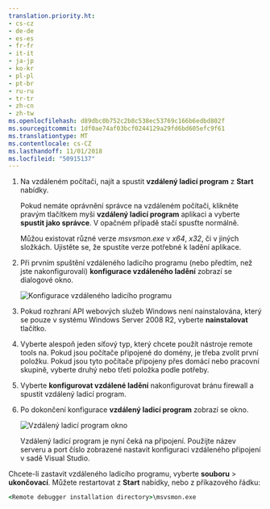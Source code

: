 ```yaml
---
translation.priority.ht:
- cs-cz
- de-de
- es-es
- fr-fr
- it-it
- ja-jp
- ko-kr
- pl-pl
- pt-br
- ru-ru
- tr-tr
- zh-cn
- zh-tw
ms.openlocfilehash: d89dbc0b752c2b8c538ec53769c166b6edbd802f
ms.sourcegitcommit: 1df0ae74af03bcf0244129a29fd6bd605efc9f61
ms.translationtype: MT
ms.contentlocale: cs-CZ
ms.lasthandoff: 11/01/2018
ms.locfileid: "50915137"
---
```

1. Na vzdáleném počítači, najít a spustit **vzdálený ladicí program** z **Start** nabídky. 
   
   Pokud nemáte oprávnění správce na vzdáleném počítači, klikněte pravým tlačítkem myši **vzdálený ladicí program** aplikaci a vyberte **spustit jako správce**. V opačném případě stačí spusťte normálně.

   Můžou existovat různé verze *msvsmon.exe* v *x64*, *x32*, či v jiných složkách. Ujistěte se, že spustíte verze potřebné k ladění aplikace. 
   
1. Při prvním spuštění vzdáleného ladicího programu (nebo předtím, než jste nakonfigurovali) **konfigurace vzdáleného ladění** zobrazí se dialogové okno.  
  
    ![Konfigurace vzdáleného ladicího programu](../media/remotedebuggerconfwizardpage.png "konfigurace vzdáleného ladicího programu")  
  
1. Pokud rozhraní API webových služeb Windows není nainstalována, který se pouze v systému Windows Server 2008 R2, vyberte **nainstalovat** tlačítko.  
  
1. Vyberte alespoň jeden síťový typ, který chcete použít nástroje remote tools na. Pokud jsou počítače připojené do domény, je třeba zvolit první položku. Pokud jsou tyto počítače připojeny přes domácí nebo pracovní skupině, vyberte druhý nebo třetí položka podle potřeby.  
  
1. Vyberte **konfigurovat vzdálené ladění** nakonfigurovat bránu firewall a spustit vzdálený ladicí program.  
  
1. Po dokončení konfigurace **vzdálený ladicí program** zobrazí se okno.
  
    ![Vzdálený ladicí program okno](../media/remotedebuggerwindow.png "okna vzdáleného ladicího programu")
  
    Vzdálený ladicí program je nyní čeká na připojení. Použijte název serveru a port číslo zobrazené nastavit konfiguraci vzdáleného připojení v sadě Visual Studio.  
  
Chcete-li zastavit vzdáleného ladicího programu, vyberte **souboru** > **ukončovací**. Můžete restartovat z **Start** nabídky, nebo z příkazového řádku:  
  
```cmd
<Remote debugger installation directory>\msvsmon.exe
```

